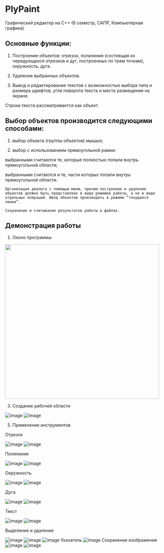 # PlyPaint
Графический редактор на С++ (6 семестр, САПР, Компьютерная графика)

## Основные функции:

1. Построение объектов: отрезок, полилиния (состоящая из чередующихся отрезков и дуг, построенных по трем точкам), окружность, дуга.

2. Удаление выбранных объектов. 

3. Вывод и редактирование текстов с возможностью выбора типа и размера шрифтов, угла поворота текста и места размещения на экране.

Строка текста рассматривается как объект.

## Выбор объектов производится следующими способами:
	
1. выбор объекта (группы объектов) мышью; 

2. выбор с использованием прямоугольной рамки: 
		
выбранными считаются те, которые полностью попали внутрь прямоугольной области; 
	
выбранными считаются и те, части которых попали внутрь прямоугольной области.
	
	Организация диалога с помощью меню, причем построение и удаление объектов должно быть представлено в виде режимов работы, а не в виде отдельных операций. Ввод объектов производить в режиме “тянущаяся линия”.

	Сохранение и считывание результатов работы в файлах.

## Демонстрация работы
1. Оконо программы

<img src="[path/to/screenshot.png](https://github.com/marina-verkutis/MyPaint/assets/124586787/bb823cfd-4ca6-45af-846e-79e1c7ffd793)" width="500">


3. Создание рабочей области

![image](https://github.com/marina-verkutis/MyPaint/assets/124586787/43ad309e-ed2a-4585-acf8-1f108096ce98)
![image](https://github.com/marina-verkutis/MyPaint/assets/124586787/b0303f6b-8882-445c-ad03-e1d6df043e3c)

5. Применение инструментов

Отрезок

![image](https://github.com/marina-verkutis/MyPaint/assets/124586787/490bec69-5623-4216-a3c3-37583df9422c)
![image](https://github.com/marina-verkutis/MyPaint/assets/124586787/9a40a42e-ae2b-4f5d-8652-99b00059b215)

Полилиния

![image](https://github.com/marina-verkutis/MyPaint/assets/124586787/22326656-8fe9-443e-8c0e-11110de887ed)
![image](https://github.com/marina-verkutis/MyPaint/assets/124586787/8ecbc0ca-85ee-4622-b9d2-82f9425ca6fa)

Окружность

![image](https://github.com/marina-verkutis/MyPaint/assets/124586787/fe7acaa6-21f2-4bcc-b99c-bf73ce29ac17)
![image](https://github.com/marina-verkutis/MyPaint/assets/124586787/8dc1ddf3-ed5c-4b9e-b810-83bb4762faef)

Дуга

![image](https://github.com/marina-verkutis/MyPaint/assets/124586787/c1433037-db8e-4c3f-a8ae-21c4110ee12a)
![image](https://github.com/marina-verkutis/MyPaint/assets/124586787/3d4222f7-ffd9-4cb9-b1d9-701a3e8885fd)

Текст

![image](https://github.com/marina-verkutis/MyPaint/assets/124586787/d127fcd5-a644-4d5c-ac74-9eaa5d649cbd)
![image](https://github.com/marina-verkutis/MyPaint/assets/124586787/6d2ea001-82f3-4683-97c0-c103e8f85ca7)

Выделение и удаление

![image](https://github.com/marina-verkutis/MyPaint/assets/124586787/d4ee0c7d-d8b4-4142-a364-c1aeb3dea723)
![image](https://github.com/marina-verkutis/MyPaint/assets/124586787/0f7ce945-f9ba-45a7-8648-6dd52ad0dbc9)
![image](https://github.com/marina-verkutis/MyPaint/assets/124586787/f9585eef-7e14-4931-a50d-9708dd705f93)
Указатель
![image](https://github.com/marina-verkutis/MyPaint/assets/124586787/6a82e01a-dc1a-4266-9a44-36ba868bf89b)
Сохранение изображения
![image](https://github.com/marina-verkutis/MyPaint/assets/124586787/309820a4-caaf-4916-a1dc-f0ee5cfc6ff1)
![image](https://github.com/marina-verkutis/MyPaint/assets/124586787/76ebaa18-a7b0-47b1-8877-beb6075a256a)
